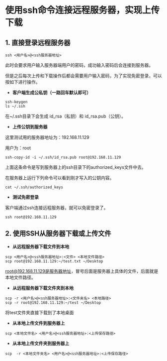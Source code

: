 # 使用ssh命令连接远程服务器，实现上传下载

## **1. 直接登录远程服务器**

```
ssh <用户名>@<ssh服务器地址>
```

此时会要求用户输入服务器端用户的密码，成功输入密码后会连接到服务器。

但是之后每次上传和下载操作后都会需要用户输入密码，为了实现免密登录，可以按如下进行操作。

- **客户端生成公私钥（一路回车默认即可）**

```
ssh-keygen
ls ~/.ssh
```

在~/.ssh目录下会生成 id_rsa（私钥）和 id_rsa.pub（公钥）。

- **上传公钥到服务器**

这里测试用的服务器地址为：192.168.11.129

用户为：root

```
ssh-copy-id -i ~/.ssh/id_rsa.pub root@192.168.11.129
```

上面这条命令是写到服务器上的ssh目录下的authorized_keys文件中去。

在服务器上运行下列命令可以看到刚才写入的公钥内容。

```
cat ~/.ssh/authorized_keys
```

- **测试免密登录**

客户端通过ssh连接远程服务器，就可以免密登录了。

```
ssh root@192.168.11.129
```

## 2. 使用SSH从服务器下载或上传文件

- **从远程服务器下载文件到本地**

```
scp <用户名>@<ssh服务器地址>:<文件> <本地文件路径>
scp root@192.168.11.129:~/test.txt ~/Desktop
```

root@192.168.11.129是服务器地址，冒号后面是服务器上具体的文件，后面就是本地文件路径。

- **从远程服务器下载文件夹到本地**

```
scp -r <用户名>@<ssh服务器地址>:<文件夹名> <本地路径>
scp -r root@192.168.11.129:~/test ~/Desktop
```

将test文件夹直接下载到了本地桌面

- **从本地上传文件到服务器上**

```
scp <本地文件名> <用户名>@<ssh服务器地址>:<上传保存路径> 
```

- **从本地上传文件夹到服务器上**

```
scp  -r <本地文件夹名> <用户名>@<ssh服务器地址>:<上传保存路径> 
```